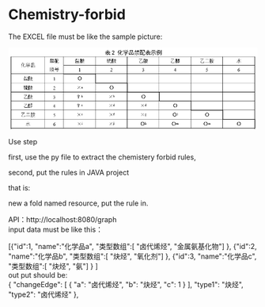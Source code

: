 # Chemistry-forbid   

The EXCEL file must be like the sample picture:  

![image](https://github.com/HitomeRyuu/Chemistry-forbid/blob/master/images/sample.png)

Use step  

first, use the py file to extract the chemistery forbid rules,  

second, put the rules in JAVA project  

that is:  

new a fold named resource, put the rule in.

API：http://localhost:8080/graph  
input data must be like this：  

 [{"id":1,
	"name":"化学品a",
	"类型数组":[
		"卤代烯烃",
		"金属氨基化物"]
	},
{"id":2,
	"name":"化学品b",
	"类型数组":[
		"炔烃",
		"氧化剂"]
	},
{"id":3,
	"name":"化学品c",
	"类型数组":[
		"炔烃",
		"氨"]
	}
]  
out put should be:  
 {
        "changeEdge": [
            {
                "a": "卤代烯烃",
                "b": "炔烃",
                "c": 1
            }
        ],
        "type1": "炔烃",
        "type2": "卤代烯烃"
    },  
    

